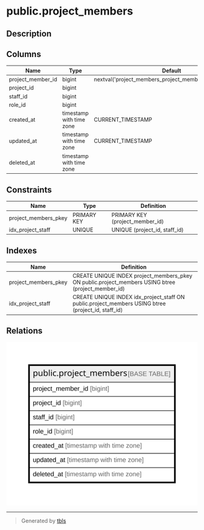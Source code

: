 # public.project_members

## Description

## Columns

| Name | Type | Default | Nullable | Children | Parents | Comment |
| ---- | ---- | ------- | -------- | -------- | ------- | ------- |
| project_member_id | bigint | nextval('project_members_project_member_id_seq'::regclass) | false |  |  |  |
| project_id | bigint |  | false |  |  |  |
| staff_id | bigint |  | false |  |  |  |
| role_id | bigint |  | false |  |  |  |
| created_at | timestamp with time zone | CURRENT_TIMESTAMP | false |  |  |  |
| updated_at | timestamp with time zone | CURRENT_TIMESTAMP | false |  |  |  |
| deleted_at | timestamp with time zone |  | true |  |  |  |

## Constraints

| Name | Type | Definition |
| ---- | ---- | ---------- |
| project_members_pkey | PRIMARY KEY | PRIMARY KEY (project_member_id) |
| idx_project_staff | UNIQUE | UNIQUE (project_id, staff_id) |

## Indexes

| Name | Definition |
| ---- | ---------- |
| project_members_pkey | CREATE UNIQUE INDEX project_members_pkey ON public.project_members USING btree (project_member_id) |
| idx_project_staff | CREATE UNIQUE INDEX idx_project_staff ON public.project_members USING btree (project_id, staff_id) |

## Relations

![er](public.project_members.svg)

---

> Generated by [tbls](https://github.com/k1LoW/tbls)
